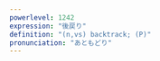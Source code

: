 ```yaml
---
powerlevel: 1242
expression: "後戻り"
definition: "(n,vs) backtrack; (P)"
pronunciation: "あともどり"
---
```

